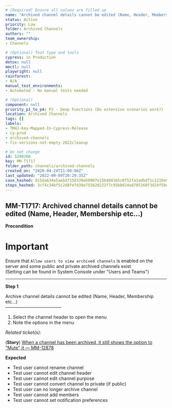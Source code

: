 ```yaml
---
# (Required) Ensure all values are filled up
name: "Archived channel details cannot be edited (Name, Header, Membership etc...)"
status: Active
priority: Low
folder: Archived Channels
authors: ""
team_ownership: 
- Channels

# (Optional) Test type and tools
cypress: in Production
detox: null
mmctl: null
playwright: null
rainforest: 
- N/A
manual_test_environments: 
- Automated - No manual tests needed

# (Optional)
component: null
priority_p1_to_p4: P3 - Deep Functions (Do extensive scenarios work?)
location: Archived Channels
tags: []
labels: 
- TM4J-Key-Mapped-In-Cypress-Release
- cy-prod
- archived-channels
- fix-versions-not-empty-2022cleanup

# Do not change
id: 5208266
key: MM-T1717
folder_path: channels/archived-channels
created_on: "2020-04-24T11:08:06Z"
last_updated: "2022-09-09T20:29:35Z"
case_hashed: 815da634a5aebd7158339eb0907e15b484165c0f52fa1adbd71c1210e0d231aa0c1a77160d31b4cedaad72e77fd8ea76
steps_hashed: 3cf4c34bf5c2d8fefd38e755820222f7c95bb02dad785160f3d24f59e379421fc01ff355191757e07d45915cee1df2f7
---
```


## MM-T1717: Archived channel details cannot be edited (Name, Header, Membership etc...)

**Precondition**

# Important

Ensure that `Allow users to view archived channels` is enabled on the server and some public and private archived channels exist\
(Setting can be found in System Console under "Users and Teams")

---

**Step 1**

Archive channel details cannot be edited (Name, Header, Membership etc...)\
–––––––––––––––––––––––––

1. Select the channel header to open the menu
2. Note the options in the menu

_Related ticket(s):_

(**Story**) [When a channel has been archived, it still shows the option to "Mute" it — MM-12878](https://mattermost.atlassian.net/browse/MM-12878)

**Expected**

- Test user cannot rename channel
- Test user cannot edit channel header
- Test user cannot edit channel purpose
- Test user cannot convert channel to private (if public)
- Test user can no longer archive channel
- Test user cannot add members
- Test user cannot set notification preferences
